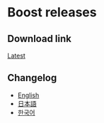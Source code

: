 # Boost releases

## Download link

[Latest](https://github.com/BoostIO/boost-releases/releases/latest)

## Changelog

- [English](changelog.md)
- [日本語](changelog-jp.md)
- [한국어](changelog-kr.md)
